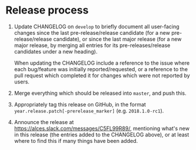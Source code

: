 
# Release process

1. Update CHANGELOG on `develop` to briefly document all user-facing changes
   since the last pre-release/release candidate (for a new pre-release/release
   candidate), or since the last major release (for a new major release, by
   merging all entries for its pre-releases/release candidates under a new
   heading).

   When updating the CHANGELOG include a reference to the issue where each
   bug/feature was initially reported/requested, or a reference to the pull
   request which completed it for changes which were not reported by users.

2. Merge everything which should be released into `master`, and push this.

3. Appropriately tag this release on GitHub, in the format
   `year.release.patch[-prerelease_marker]` (e.g. `2018.1.0-rc1`).

4. Announce the release at https://alces.slack.com/messages/C5FL99R89/,
   mentioning what's new in this release (the entries added to the CHANGELOG
   above), or at least where to find this if many things have been added.
